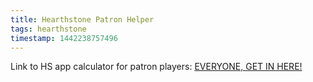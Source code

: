```yaml
---
title: Hearthstone Patron Helper
tags: hearthstone
timestamp: 1442238757496
---
```


Link to HS app calculator for patron players: [EVERYONE, GET IN HERE!](/hs-patron) 